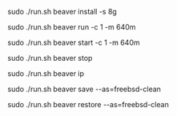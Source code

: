 sudo ./run.sh beaver install -s 8g


sudo ./run.sh beaver run -c 1 -m 640m


sudo ./run.sh beaver start -c 1 -m 640m

sudo ./run.sh beaver stop


sudo ./run.sh beaver ip


sudo ./run.sh beaver save --as=freebsd-clean

sudo ./run.sh beaver restore --as=freebsd-clean
